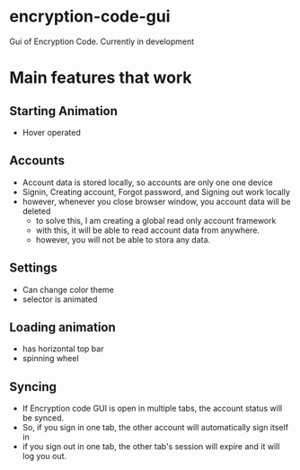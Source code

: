 # encryption-code-gui
Gui of Encryption Code. Currently in development

# Main features that work

## Starting Animation
- Hover operated

## Accounts
- Account data is stored locally, so accounts are only one one device
- Signin, Creating account, Forgot password, and Signing out work locally
- however, whenever you close browser window, you account data will be deleted
  - to solve this, I am creating a global read only account framework
  - with this, it will be able to read account data from anywhere.
  - however, you will not be able to stora any data.

## Settings
- Can change color theme
- selector is animated

## Loading animation
- has horizontal top bar
- spinning wheel

## Syncing
- If Encryption code GUI is open in multiple tabs, the account status will be synced.
- So, if you sign in one tab, the other account will automatically sign itself in
- if you sign out in one tab, the other tab's session will expire and it will log you out.
